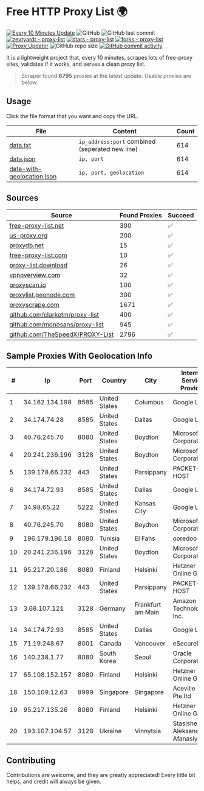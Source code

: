 
# Free HTTP Proxy List 🌍

[![Every 10 Minutes Update](https://github.com/mertguvencli/http-proxy-list/actions/workflows/main.yml/badge.svg?branch=main)](https://github.com/mertguvencli/http-proxy-list/actions/workflows/main.yml)
![GitHub](https://img.shields.io/github/license/mertguvencli/http-proxy-list)
![GitHub last commit](https://img.shields.io/github/last-commit/mertguvencli/http-proxy-list)
[![zevtyardt - proxy-list](https://img.shields.io/static/v1?label=zevtyardt&message=proxy-list&color=blue&logo=github)](https://github.com/zevtyardt/proxy-list "Go to GitHub repo")
[![stars - proxy-list](https://img.shields.io/github/stars/zevtyardt/proxy-list?style=social)](https://github.com/zevtyardt/proxy-list)
[![forks - proxy-list](https://img.shields.io/github/forks/zevtyardt/proxy-list?style=social)](https://github.com/zevtyardt/proxy-list)
[![Proxy Updater](https://github.com/zevtyardt/proxy-list/workflows/Proxy%20Updater/badge.svg)](https://github.com/zevtyardt/proxy-list/actions?query=workflow:"Proxy+Updater")
![GitHub repo size](https://img.shields.io/github/repo-size/zevtyardt/proxy-list)
[![GitHub commit activity](https://img.shields.io/github/commit-activity/m/zevtyardt/proxy-list?logo=commits)](https://github.com/zevtyardt/proxy-list/commits/main)

It is a lightweight project that, every 10 minutes, scrapes lots of free-proxy sites, validates if it works, and serves a clean proxy list.

> Scraper found **6795** proxies at the latest update. Usable proxies are below.

## Usage

Click the file format that you want and copy the URL.

|File|Content|Count|
|----|-------|-----|
|[data.txt](https://raw.githubusercontent.com/mertguvencli/http-proxy-list/main/proxy-list/data.txt)|`ip_address:port` combined (seperated new line)|614|
|[data.json](https://raw.githubusercontent.com/mertguvencli/http-proxy-list/main/proxy-list/data.json)|`ip, port`|614|
|[data-with-geolocation.json](https://raw.githubusercontent.com/mertguvencli/http-proxy-list/main/proxy-list/data-with-geolocation.json)|`ip, port, geolocation`|614|

## Sources

|Source|Found Proxies|Succeed|
|------|-------------|-------|
|[free-proxy-list.net](https://free-proxy-list.net)|300|✅|
|[us-proxy.org](https://www.us-proxy.org)|200|✅|
|[proxydb.net](http://proxydb.net)|15|✅|
|[free-proxy-list.com](https://free-proxy-list.com/?page=&port=&type%5B%5D=http&type%5B%5D=https&up_time=0&search=Search)|10|✅|
|[proxy-list.download](https://www.proxy-list.download/HTTP)|26|✅|
|[vpnoverview.com](https://vpnoverview.com/privacy/anonymous-browsing/free-proxy-servers)|32|✅|
|[proxyscan.io](https://www.proxyscan.io)|100|✅|
|[proxylist.geonode.com](https://proxylist.geonode.com/api/proxy-list?limit=300&page=1&sort_by=lastChecked&sort_type=desc&protocols=http,https)|300|✅|
|[proxyscrape.com](https://api.proxyscrape.com/v2/?request=displayproxies&protocol=http&timeout=10000&country=all&ssl=all&anonymity=all)|1671|✅|
|[github.com/clarketm/proxy-list](https://raw.githubusercontent.com/clarketm/proxy-list/master/proxy-list-raw.txt)|400|✅|
|[github.com/monosans/proxy-list](https://raw.githubusercontent.com/monosans/proxy-list/main/proxies/http.txt)|945|✅|
|[github.com/TheSpeedX/PROXY-List](https://raw.githubusercontent.com/TheSpeedX/PROXY-List/master/http.txt)|2796|✅|


## Sample Proxies With Geolocation Info

|#|Ip|Port|Country|City|Internet Service Provider|
|-|--|----|-------|----|-------------------------|
|1|34.162.134.198|8585|United States|Columbus|Google LLC|
|2|34.174.74.28|8585|United States|Dallas|Google LLC|
|3|40.76.245.70|8080|United States|Boydton|Microsoft Corporation|
|4|20.241.236.196|3128|United States|Boydton|Microsoft Corporation|
|5|139.178.66.232|443|United States|Parsippany|PACKET-HOST|
|6|34.174.72.93|8585|United States|Dallas|Google LLC|
|7|34.98.65.22|5222|United States|Kansas City|Google LLC|
|8|40.76.245.70|8080|United States|Boydton|Microsoft Corporation|
|9|196.179.196.18|8080|Tunisia|El Fahs|ooredoo TN|
|10|20.241.236.196|3128|United States|Boydton|Microsoft Corporation|
|11|95.217.20.186|8080|Finland|Helsinki|Hetzner Online GmbH|
|12|139.178.66.232|443|United States|Parsippany|PACKET-HOST|
|13|3.68.107.121|3128|Germany|Frankfurt am Main|Amazon Technologies Inc.|
|14|34.174.72.93|8585|United States|Dallas|Google LLC|
|15|71.19.248.67|8001|Canada|Vancouver|eSecureData|
|16|140.238.1.77|8080|South Korea|Seoul|Oracle Corporation|
|17|65.108.152.157|8080|Finland|Helsinki|Hetzner Online GmbH|
|18|150.109.12.63|8999|Singapore|Singapore|Aceville Pte.ltd|
|19|95.217.135.26|8080|Finland|Helsinki|Hetzner Online GmbH|
|20|193.107.104.57|3128|Ukraine|Vinnytsia|Stasishen Aleksandr Afanasiyovich|



## Contributing

Contributions are welcome, and they are greatly appreciated! Every
little bit helps, and credit will always be given.

